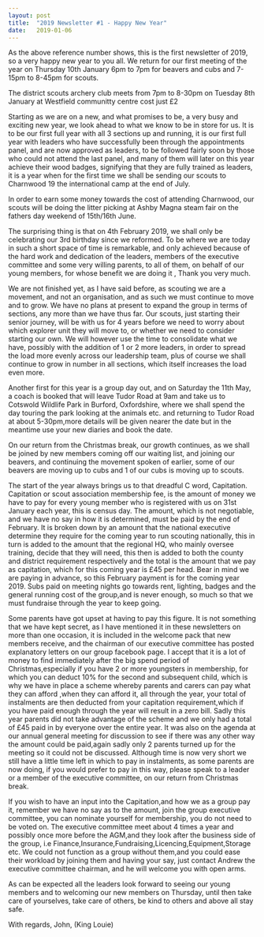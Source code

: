 ```yaml
---
layout: post
title:  "2019 Newsletter #1 - Happy New Year"
date:   2019-01-06
---
```

As the above reference number shows, this is the first newsletter of 2019, so a very happy new year to you all. We return for our first meeting of the year on Thursday 10th January 6pm to 7pm for beavers and cubs and 7-15pm to 8-45pm for scouts.

The district scouts archery club meets from 7pm to 8-30pm on Tuesday 8th January at Westfield communitty centre cost just £2

Starting as we are on a new, and what promises to be, a very busy and exciting new year, we look ahead to what we know to be in store for us. It is to be our first full year with all 3 sections up and running, it is our first full year with leaders who have successfully been through the appointments panel, and are now approved as leaders,  to be followed fairly soon by those who could not attend the last panel, and many of them will later on this year achieve their wood badges, signifying that they are fully trained as leaders, it is a year when for the first time we shall be sending our scouts to Charnwood 19 the international camp at the end of July.

In order to earn some money towards the cost of attending Charnwood,  our scouts will be doing the litter picking at Ashby Magna steam fair on the fathers day weekend of 15th/16th June.

The surprising thing is that on 4th February 2019, we shall only be celebrating our 3rd birthday since we reformed. To be where we are today in such a short space of time is remarkable, and only achieved because of the hard work and dedication of the leaders, members of the executive committee and some very willing parents, to all of them,  on behalf of our young members, for whose benefit we are doing it , Thank you very much.

We are not finished yet, as I have said before, as scouting we are a movement, and not an organisation, and as such we must continue to move and to grow. We have no plans at present to expand the group in terms of sections, any more than we have thus far. Our scouts, just starting their senior journey, will be with us for 4 years before we need to worry about which explorer unit they will move to, or whether we need to consider starting our own. We will however use the time to consolidate what we have, possibly with the addition of 1 or 2 more leaders, in order to spread the load more evenly across our leadership team, plus of course we shall continue to grow in number in all sections, which itself increases the load even more.

Another first for this year is a group day out, and on Saturday the 11th May, a coach is booked that will leave Tudor Road at 9am and take us to Cotswold Wildlife Park in Burford, Oxfordshire, where we shall spend the day touring the park looking at the animals etc. and returning to Tudor Road at about 5-30pm,more details will be given nearer the date but in the meantime use your new diaries and book the date.

On our return from the Christmas break, our growth continues,  as we shall be joined by new members coming off our waiting list, and joining our beavers,  and continuing the movement spoken of earlier,  some of our beavers are moving up to cubs and 1 of our cubs is moving up to scouts.

The start of the year always brings us to that dreadful C word, Capitation. Capitation or scout association membership fee, is the amount of money we have to pay for every young member who is registered with us on 31st January each year, this is census day. The amount, which is not negotiable, and we have no say in how it is determined, must be paid by the end of February. It is broken down by an amount that the national executive determine they require for the coming year to run scouting nationally, this in turn is added to the amount that the regional HQ, who mainly oversee training, decide that they will need, this then is added to both the county and district requirement respectively and the total is the amount that we pay as capitation, which for this coming year is £45 per head. Bear in mind we are paying in advance, so this February payment is for the coming year 2019. Subs paid on meeting nights go towards rent, lighting, badges and the general running cost of the group,and is never enough, so much so that we must fundraise through the year to keep going.

Some  parents have got upset at having to pay this figure. It is not something that we have kept secret, as I have mentioned it in these newsletters on more than one occasion, it is included in the welcome pack that new members receive, and the chairman of our executive committee has posted explanatory letters on our group facebook page. I accept that it is a lot of money to find immediately after the big spend period of Christmas,especially if you have 2 or more youngsters in membership, for which you can deduct 10% for the second and subsequent child, which is why we have in place a scheme whereby parents and carers can pay what they can afford ,when they can afford it, all through the year, your total of instalments are then deducted from your capitation requirement,which if you have paid enough through the year will result in a zero bill. Sadly this year parents did not take advantage of the scheme and we only had a total of £45 paid in by everyone over the entire year. It was also on the agenda at our annual general meeting for discussion to see if there was any other way the amount could be paid,again sadly only 2 parents turned up for the meeting so it could not be discussed. Although time is now very short we still have a little time left in which to pay in instalments, as some parents are now doing, if you would prefer to pay in this way, please speak to a leader or a member of the executive committee, on our return from Christmas break.

If you wish to have an input into the Capitation,and how we as a group pay it, remember we have no say as to the amount, join the group executive committee, you can nominate yourself for membership, you do not need to be voted on. The executive committee meet about 4 times a year and possibly once more before the AGM,and they look after the business side of the group, i.e Finance,Insurance,Fundraising,Licencing,Equipment,Storage etc. We could not function as a group without them,and you could ease their workload by joining them and having your say, just contact Andrew the executive committee chairman, and he will welcome you with open arms.

As can be expected all the leaders look forward to seeing our young members and to welcoming our new members on Thursday, until then take care of yourselves, take care of others, be kind to others and above all stay safe.

With regards,
John,
(King Louie)

